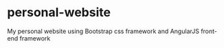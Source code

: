 # personal-website
My personal website using Bootstrap css framework and AngularJS front-end framework
